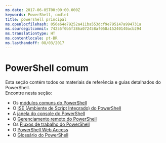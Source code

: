 ```yaml
---
ms.date: 2017-06-05T00:00:00.000Z
keywords: PowerShell, cmdlet
title: powershell principal
ms.openlocfilehash: 056e64e79252a411ba553dcf9e795147a994731a
ms.sourcegitcommit: 74255f0b5f386a072458af058a15240140acb294
ms.translationtype: HT
ms.contentlocale: pt-BR
ms.lasthandoff: 08/03/2017
---
```

#  <a name="common-powershell"></a>PowerShell comum
Esta seção contém todos os materiais de referência e guias detalhados do PowerShell.  
Encontre nesta seção:
-  Os [módulos comuns do PowerShell](core-modules.md)
-  O [ISE (Ambiente de Script Integrado) do PowerShell](ise-guide.md)
-  A [janela do console do PowerShell](console-guide.md)
-  O [Gerenciamento remoto do PowerShell](Running-Remote-Commands.md)
-  Os [Fluxos de trabalho do PowerShell](workflows-guide.md)
-  O [PowerShell Web Access](web-access.md)
-  O [Glossário do PowerShell](../Windows-PowerShell-Glossary.md)

